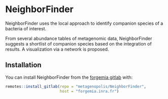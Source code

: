 
<!-- README.md is generated from README.Rmd. Please edit that file -->

# NeighborFinder

<!-- badges: start -->
<!-- badges: end -->

NeighborFinder uses the local approach to identify companion species of
a bacteria of interest.

From several abundance tables of metagenomic data, NeighborFinder
suggests a shortlist of companion species based on the integration of
results. A visualization via a network is proposed.

## Installation

You can install NeighborFinder from the [forgemia
gitlab](metagenopolis/NeighborFinder) with:

``` r
remotes::install_gitlab(repo = "metagenopolis/NeighborFinder", 
                        host = "forgemia.inra.fr")
```
